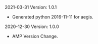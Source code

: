2021-03-31 Version: 1.0.1
- Generated python 2016-11-11 for aegis.

2020-12-30 Version: 1.0.0
- AMP Version Change.

